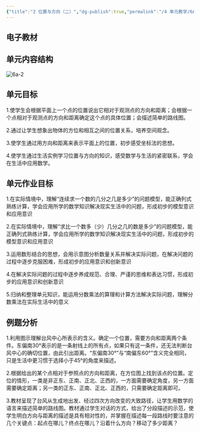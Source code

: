 ```yaml
---
{"title":"2 位置与方向（二）","dg-publish":true,"permalink":"/4 单元教学/6A 六上/2 位置与方向（二）/","dgPassFrontmatter":true,"noteIcon":""}
---
```



## 电子教材


## 单元内容结构

![6a-2](https://r2.edui123.com/2023/05/6a-2.png)

## 单元目标

1.使学生会根据平面上一个点的位置说出它相对于观测点的方向和距离；会根据一个点相对于观测点的方向和距离确定这个点的具体位置；会描述简单的路线图。

2.通过让学生想象出物体的方位和相互之间的位置关系，培养空间观念。

3.使学生通过用方向和距离来表示平面上的位置，初步感受坐标法的思想。

4.使学生通过生活实例学习位置与方向的知识，感受数学与生活的紧密联系，学会在生活中应用数学。

## 单元作业目标

1.在实际情境中，理解“连续求一个数的几分之几是多少”的问题模型，能正确列式熟练计算，学会应用所学的数学知识解决现实生活中的问题，形成初步的模型意识和应用意识

2.在实际情境中，理解“求比一个数多（少）几分之几的数是多少”的问题模型，能正确列式熟练计算，学会应用所学的数学知识解决现实生活中的问题，形成初步的模型意识和应用意识

3.运用数形结合的思想，会用示意图分析数量关系并解决实际问题，在解决问题的过程中逐步克服困难，形成初步的应用意识和创新意识

4.在解决实际问题的过程中逐步养成规范、合理、严谨的思维和表达习惯，形成初步的应用意识和创新意识

5.归纳和整理单元知识，能运用分数乘法的算理和计算方法解决实际问题，理解分数乘法在实际生活中的意义

## 例题分析

1.利用图示理解台风中心所表示的含义。确定一个位置，需要方向和距离两个条件。东偏南30°表示的是一条射线上的所有点，如果只有这一条件，还无法判断台风中心的确切位置，由此引出距离。“东偏南30°”与“南偏东60°”含义完全相同，只是生活中更习惯于选择小于45°的角度来描述。

2.根据给出的某个点相对于参照点的方向和距离，在方位图上找到该点的位置。定位的情形，一类是非正东、正南、正北、正西的，一方面需要确定角度，另一方面需要确定距离；另一类的正东、正南、正北、正西的，只需要确定距离即可。

3.教材呈现了台风从生成地出发、经过四次方向改变的大致路径，让学生用数学的语言来描述简单的路线图。教材通过学生对话的方式，给出了分段描述的示范，使学生明白方向与距离的描述是具有相对性的，并掌握在描述每一段路线时要注意的几个关键点：起点在哪儿？终点在哪儿？沿着什么方向？移动了多少距离？
